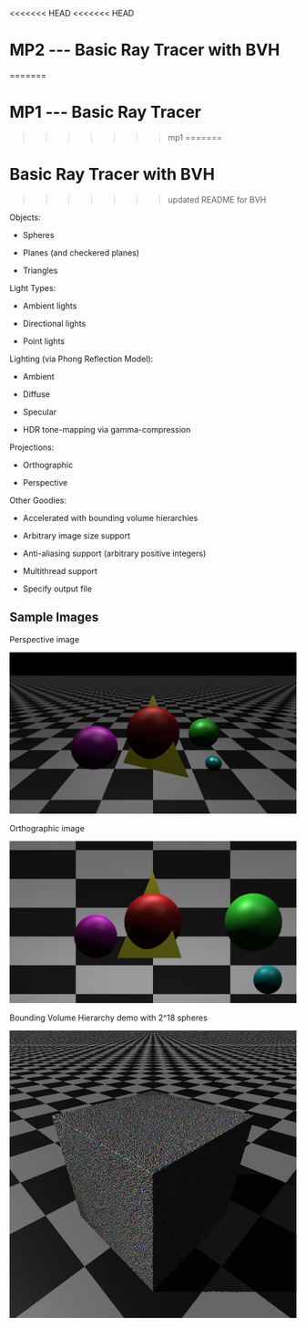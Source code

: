 <<<<<<< HEAD
<<<<<<< HEAD
# MP2 --- Basic Ray Tracer with BVH
=======
# MP1 --- Basic Ray Tracer
>>>>>>> mp1
=======
# Basic Ray Tracer with BVH
>>>>>>> updated README for BVH

Objects:

* Spheres

* Planes (and checkered planes)

* Triangles

Light Types:

* Ambient lights

* Directional lights

* Point lights

Lighting (via Phong Reflection Model):

* Ambient

* Diffuse

* Specular

* HDR tone-mapping via gamma-compression

Projections:

* Orthographic

* Perspective

Other Goodies:

* Accelerated with bounding volume hierarchies

* Arbitrary image size support

* Anti-aliasing support (arbitrary positive integers)

* Multithread support

* Specify output file

## Sample Images

Perspective image

![Perspective Image](images/perspective.png)

Orthographic image

![Orthographic Image](images/orthographic.png)

Bounding Volume Hierarchy demo with 2^18 spheres

![BVH Image](images/bvh.png)

